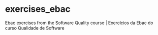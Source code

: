 # exercises_ebac
Ebac exercises from the Software Quality course | Exercícios da Ebac do curso Qualidade de Software
